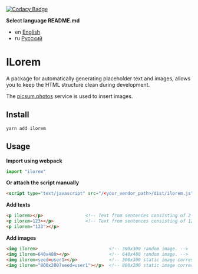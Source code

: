 [![Codacy Badge](https://app.codacy.com/project/badge/Grade/e97e6900c72c467fb3bf9aea7c96fc17)](https://www.codacy.com/manual/Zlatov/ilorem/dashboard?utm_source=github.com&amp;utm_medium=referral&amp;utm_content=Zlatov/ilorem&amp;utm_campaign=Badge_Grade)

__Select language README.md__

-   en [English](README.md)
-   ru [Русский](README-ru.md)

# ILorem

A package for automatically generating placeholder text and images, allows you
to keep the HTML structure clean during development.

The [picsum.photos](https://picsum.photos) service is used to insert images.

## Install

`yarn add ilorem`

## Usage

__Import using webpack__

```js
import "ilorem"
```

__Or attach the script manually__

```html
<script type="text/javascript" src="/<your_vendor_path>/dist/ilorem.js"></script>
```

__Add texts__

```html
<p ilorem></p>                <!-- Text from sentences consisting of 2-100 random words. -->
<p ilorem=123></p>            <!-- Text from sentences consisting of 123 random words. -->
<p ilorem="123"></p>
```

__Add images__

```html
<img ilorem>                           <!-- 300x300 random image. -->
<img ilorem=640x480></p>               <!-- 640x480 random image. -->
<img ilorem=seed=user1></p>            <!-- 300x300 static image corresponding to seed "user1". -->
<img ilorem="800x200?seed=user1"></p>  <!-- 800x200 static image corresponding to seed "user1". -->
```

